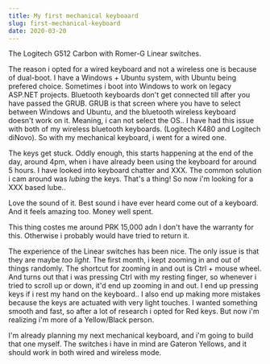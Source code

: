 ```yaml
---
title: My first mechanical keyboaard
slug: first-mechanical-keyboard
date: 2020-03-20
---
```


The Logitech G512 Carbon with Romer-G Linear switches.

The reason i opted for a wired keyboard and not a wireless one is because of dual-boot. I have a Windows + Ubuntu system, with Ubuntu being prefered choice. Sometimes i boot into Windows to work on legacy ASP.NET projects. Bluetooth keyboards don't get connected till after you have passed the GRUB. GRUB is that screen where you have to select between Windows and Ubuntu, and the bluetooth wireless keyboard doesn't work on it. Meaning, i can not select the OS.. I have had this issue with both of my wireless bluetooth keyboards. (Logitech K480 and Logitech diNovo). So with my mechanical keyboard, i went for a wired one.

The keys get stuck. Oddly enough, this starts happening at the end of the day, around 4pm, when i have already been using the keyboard for around 5 hours. I have looked into keyboard chatter and XXX. The common solution i cam around was _lubing_ the keys. That's a thing! So now i'm looking for a XXX based lube..

Love the sound of it. Best sound i have ever heard come out of a keyboard. And it feels amazing too. Money well spent.

This thing costes me around PRK 15,000 adn I don't have the warranty for this. Otherwise i probably would have tried to return it.

The experience of the Linear switches has been nice. The only issue is that they are maybe _too light_. The first month, i kept zooming in and out of things randomly. The shortcut for zooming in and out is Ctrl + mouse wheel. And turns out that i was pressing Ctrl with my resting finger, so whenever i tried to scroll up or down, it'd end up zooming in and out. I end up pressing keys if i rest my hand on the keyboard.. I also end up making more mistakes because the keys are actuated with very light touches. I wanted something smooth and fast, so after a lot of research
i opted for Red keys. But now i'm realizing i'm more of a Yellow/Black person.

I'm already planning my next mechanical keyboard, and i'm going to build that one myself. The switches i have in mind are Gateron Yellows, and it should work in both wired and wireless mode.

